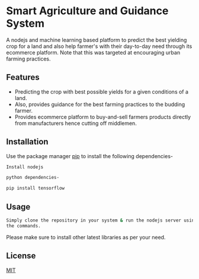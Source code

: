 # Smart Agriculture and Guidance System

A nodejs and machine learning based platform to predict the best yielding crop for a land and also help farmer's with their day-to-day need through its ecommerce platform.
Note that this was targeted at encouraging urban farming practices.

## Features
- Predicting the crop with best possible yields for a given conditions of a land.
- Also, provides guidance for the best farming practices to the budding farmer.
- Provides ecommerce platform to buy-and-sell farmers products directly from manufacturers hence cutting off middlemen. 

## Installation

Use the package manager [pip](https://pip.pypa.io/en/stable/) to install the following dependencies-

```bash
Install nodejs
```

```bash
python dependencies- 

pip install tensorflow
```

## Usage

```bash
Simply clone the repository in your system & run the nodejs server using 
the commands.

```

Please make sure to install other latest libraries as per your need.

## License
[MIT](https://choosealicense.com/licenses/mit/)
